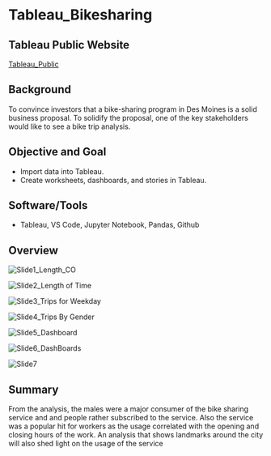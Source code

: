 
# Tableau_Bikesharing

## Tableau Public Website
[Tableau_Public](https://public.tableau.com/app/profile/gregory.morales/viz/NYCCitybikeChallenge/Story1)


## Background
To convince investors that a bike-sharing program in Des Moines is a solid business proposal. To solidify the proposal, one of the key stakeholders would like to see a bike trip analysis.


## Objective and Goal

 - Import data into Tableau.
 - Create worksheets, dashboards, and stories in Tableau.

## Software/Tools

* Tableau, VS Code, Jupyter Notebook, Pandas, Github


## Overview

![Slide1_Length_CO](https://user-images.githubusercontent.com/82338072/127789267-dc33cff9-96e6-4cdb-88c0-1e6a5282cd81.png)


![Slide2_Length of Time](https://user-images.githubusercontent.com/82338072/127789270-8dcb685e-f01b-4ef8-8d45-01e9d7aa7996.png)


![Slide3_Trips for Weekday](https://user-images.githubusercontent.com/82338072/127789272-bf90dbeb-e383-4644-9332-0bd57c91f0ca.png)

![Slide4_Trips By Gender](https://user-images.githubusercontent.com/82338072/127789277-59e8ca6b-17c1-422c-84aa-14d73aa26a3c.png)


![Slide5_Dashboard](https://user-images.githubusercontent.com/82338072/127789289-4dcee942-60c4-40e4-8704-123364c00c74.png)


![Slide6_DashBoards](https://user-images.githubusercontent.com/82338072/127789296-31c3e671-2b71-4866-a3c2-b03486d2be76.PNG)


![Slide7](https://user-images.githubusercontent.com/82338072/127789299-3c44370f-4432-40af-853b-b81cc697aaf5.PNG)

## Summary
From the analysis, the males were a major consumer of the bike sharing service and and people rather subscribed to the service. Also the service was a popular hit for workers as the usage correlated with the opening and closing hours of the work. An analysis that shows landmarks around the city will also shed light on the usage of the service
